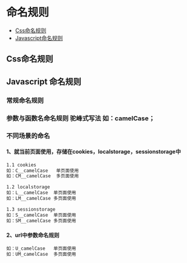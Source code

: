 # 命名规则

* [Css命名规则](#css)
* [Javascript命名规则](#javascript)


<h2 id="css">Css命名规则</h2>

<h2 id="javascript">Javascript 命名规则</h2>

### 常规命名规则

### 参数与函数名命名规则 驼峰式写法 如：camelCase；

### 不同场景的命名
#### 1、就当前页面使用，存储在cookies，localstorage，sessionstorage中

```html
1.1 cookies
如：C__camelCase   单页面使用
如：CM__camelCase  多页面使用

1.2 localstorage
如：L__camelCase  单页面使用
如：LM__camelCase 多页面使用

1.3 sessionstorage
如：S__camelCase  单页面使用
如：SM__camelCase 多页面使用


```
#### 2、url中参数命名规则
```html
如：U_camelCase   单页面使用
如：UM_camelCase  多页面使用
```
